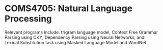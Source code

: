 # COMS4705: Natural Language Processing
Relevant programs include: trigram language model, Context Free Grammar Parsing using CKY, Dependency Parsing using Neural Networks,
and Lexical Substitution task using Masked Language Model and WordNet.
